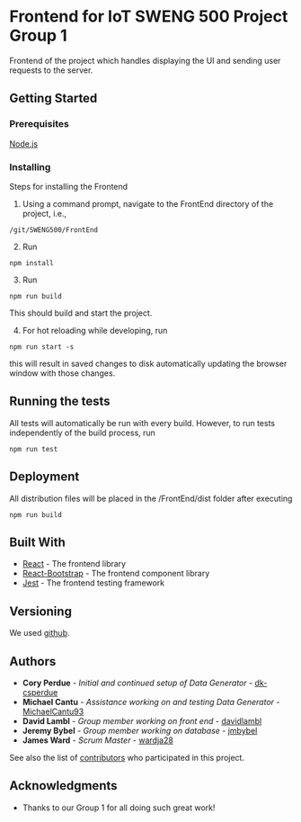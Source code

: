 # Frontend for IoT SWENG 500 Project Group 1

Frontend of the project which handles displaying the UI and sending user requests to the server.

## Getting Started

### Prerequisites

[Node.js](https://nodejs.org/en/download/)

### Installing

Steps for installing the Frontend

1. Using a command prompt, navigate to the FrontEnd directory of the project, i.e.,
```
/git/SWENG500/FrontEnd
```
2. Run 
```
npm install
```
3. Run
```
npm run build
```
This should build and start the project.

4. For hot reloading while developing, run
```
npm run start -s
```
this will result in saved changes to disk automatically updating the browser window with those changes.

## Running the tests

All tests will automatically be run with every build. However, to run tests independently of the build process, run
```
npm run test
```

## Deployment

All distribution files will be placed in the /FrontEnd/dist folder after executing 
```
npm run build
```

## Built With

* [React](https://reactjs.org/) - The frontend library
* [React-Bootstrap](https://react-bootstrap.github.io/) - The frontend component library
* [Jest](https://facebook.github.io/jest/) - The frontend testing framework

## Versioning

We used [github](https://github.com/jmbybel/SWENG500). 

## Authors

* **Cory Perdue** - *Initial and continued setup of Data Generator* - [dk-csperdue](https://github.com/dk-csperdue)
* **Michael Cantu** - *Assistance working on and testing Data Generator* - [MichaelCantu93](https://github.com/MichaelCantu93)
* **David Lambl** - *Group member working on front end* - [davidlambl](https://github.com/davidlambl)
* **Jeremy Bybel** - *Group member working on database* - [jmbybel](https://github.com/jmbybel)
* **James Ward** - *Scrum Master* - [wardja28](https://github.com/wardja28)

See also the list of [contributors](https://github.com/jmbybel/SWENG500/graphs/contributors) who participated in this project.

## Acknowledgments

* Thanks to our Group 1 for all doing such great work!
